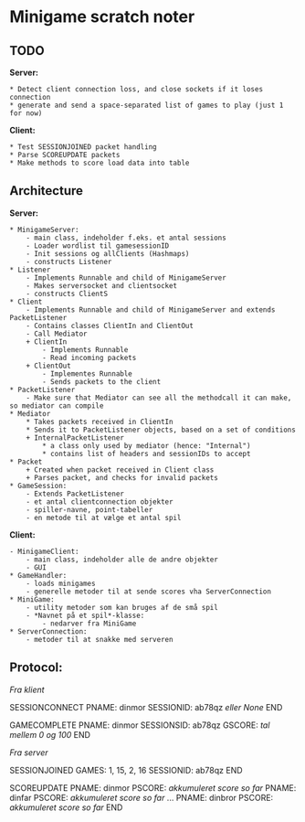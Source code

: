 
# Minigame scratch noter

## TODO

**Server:**

	* Detect client connection loss, and close sockets if it loses connection
	* generate and send a space-separated list of games to play (just 1 for now)

**Client:**

	* Test SESSIONJOINED packet handling
	* Parse SCOREUPDATE packets
	* Make methods to score load data into table

## Architecture

**Server:**

	* MinigameServer: 
		- main class, indeholder f.eks. et antal sessions
		- Loader wordlist til gamesessionID
		- Init sessions og allClients (Hashmaps)
		- constructs Listener
	* Listener
		- Implements Runnable and child of MinigameServer
		- Makes serversocket and clientsocket
		- constructs ClientS
	* Client
		- Implements Runnable and child of MinigameServer and extends PacketListener
		- Contains classes ClientIn and ClientOut
		- Call Mediator
		+ ClientIn
			- Implements Runnable
			- Read incoming packets
		+ ClientOut
			- Implementes Runnable
			- Sends packets to the client
	* PacketListener
		- Make sure that Mediator can see all the methodcall it can make, so mediator can compile
	* Mediator
		* Takes packets received in ClientIn
		* Sends it to PacketListener objects, based on a set of conditions
		+ InternalPacketListener
			* a class only used by mediator (hence: "Internal")
			* contains list of headers and sessionIDs to accept
	* Packet
		+ Created when packet received in Client class
		+ Parses packet, and checks for invalid packets
	* GameSession: 
		- Extends PacketListener
		- et antal clientconnection objekter
		- spiller-navne, point-tabeller
		- en metode til at vælge et antal spil

**Client:**

	- MinigameClient:
		- main class, indeholder alle de andre objekter
		- GUI
	* GameHandler:
		- loads minigames
		- generelle metoder til at sende scores vha ServerConnection
	* MiniGame:
		- utility metoder som kan bruges af de små spil
		- *Navnet på et spil*-klasse:
			- nedarver fra MiniGame
	* ServerConnection:
		- metoder til at snakke med serveren
	
## Protocol:


*Fra klient*

SESSIONCONNECT
PNAME: dinmor
SESSIONID: ab78qz *eller None*
END

GAMECOMPLETE
PNAME: dinmor
SESSIONSID: ab78qz 
GSCORE: *tal mellem 0 og 100*
END


*Fra server*

SESSIONJOINED
GAMES: 1, 15, 2, 16
SESSIONID: ab78qz
END

SCOREUPDATE
PNAME: dinmor
PSCORE: *akkumuleret score so far*
PNAME: dinfar
PSCORE: *akkumuleret score so far*
...
PNAME: dinbror
PSCORE: *akkumuleret score so far*
END
